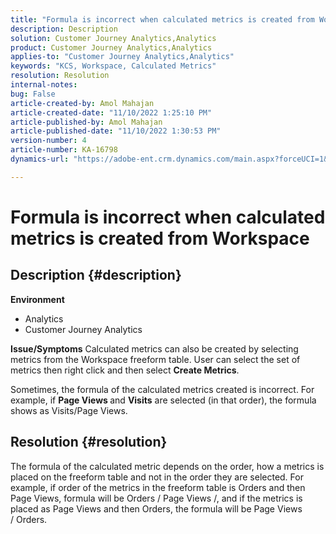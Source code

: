 ```yaml
---
title: "Formula is incorrect when calculated metrics is created from Workspace"
description: Description
solution: Customer Journey Analytics,Analytics
product: Customer Journey Analytics,Analytics
applies-to: "Customer Journey Analytics,Analytics"
keywords: "KCS, Workspace, Calculated Metrics"
resolution: Resolution
internal-notes: 
bug: False
article-created-by: Amol Mahajan
article-created-date: "11/10/2022 1:25:10 PM"
article-published-by: Amol Mahajan
article-published-date: "11/10/2022 1:30:53 PM"
version-number: 4
article-number: KA-16798
dynamics-url: "https://adobe-ent.crm.dynamics.com/main.aspx?forceUCI=1&pagetype=entityrecord&etn=knowledgearticle&id=83b1fb14-fb60-ed11-9561-6045bd006268"

---
```

# Formula is incorrect when calculated metrics is created from Workspace

## Description {#description}

<b>Environment</b>
- Analytics
- Customer Journey Analytics

<b>Issue/Symptoms</b>
Calculated metrics can also be created by selecting metrics from the Workspace freeform table. User can select the set of metrics then right click and then select <b>Create Metrics</b>.

Sometimes, the formula of the calculated metrics created is incorrect. For example, if <b>Page Views </b>and <b>Visits</b> are selected (in that order), the formula shows as Visits/Page Views.


## Resolution {#resolution}


The formula of the calculated metric depends on the order, how a metrics is placed on the freeform table and not in the order they are selected. For example, if order of the metrics in the freeform table is Orders and then Page Views, formula will be Orders / Page Views /, and if the metrics is placed as Page Views and then Orders, the formula will be Page Views / Orders.
